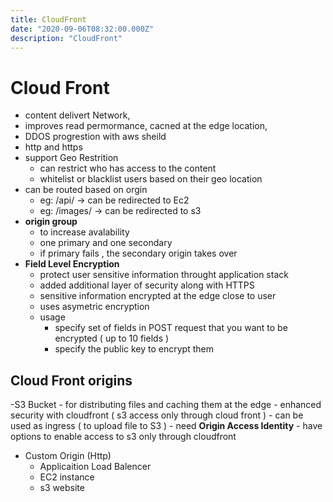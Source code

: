 ```yaml
---
title: CloudFront
date: "2020-09-06T08:32:00.000Z"
description: "CloudFront"
---
```


# Cloud Front

- content delivert Network,
- improves read permormance, cacned at the edge location,
- DDOS progrestion with aws sheild
- http and https
- support Geo Restrition
    - can restrict who has access to the content
    - whitelist or blacklist users based on their geo location
- can be routed based on orgin
    - eg: /api/ -> can be redirected to Ec2
    - eg: /images/ -> can be redirected to s3
- **origin group**
    - to increase avalability
    - one primary and one secondary
    - if primary fails , the secondary origin takes over
- **Field Level Encryption** 
    - protect user sensitive information throught application stack
    - added additional layer of security along with HTTPS
    - sensitive information encrypted at the edge close to user
    - uses asymetric encryption
    - usage
        - specify set of fields in POST request that you want to be encrypted ( up to 10 fields )
        - specify the public key to encrypt them

## Cloud Front origins
-S3 Bucket
    - for distributing files and caching them at the edge
    - enhanced security with cloudfront ( s3 access only through cloud front )
    - can be used as ingress ( to upload file to S3 )
    - need **Origin Access Identity**
        - have options to enable access to s3 only through cloudfront

- Custom Origin (Http)
    - Applicaition Load Balencer
    - EC2 instance
    - s3 website


